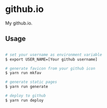 # github.io

My github.io.

## Usage

```bash

# set your username as environment variable
$ export USER_NAME=[Your github username]

# generate favicon from your github icon
$ yarn run mkfav

# generate static pages
$ yarn run generate

# deploy to github
$ yarn run deploy

```
